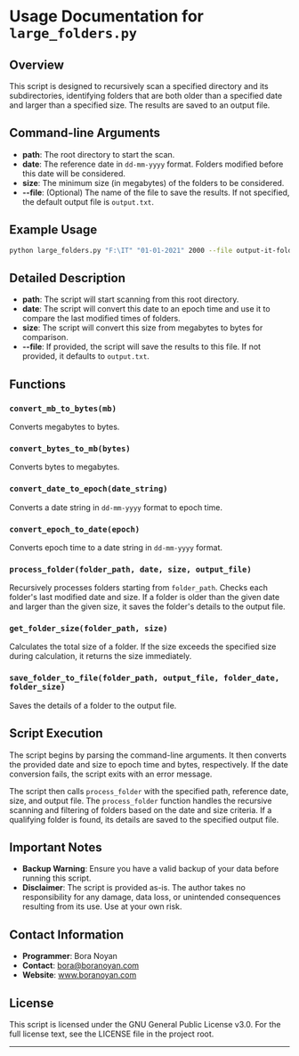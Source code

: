 # Usage Documentation for `large_folders.py`

## Overview
This script is designed to recursively scan a specified directory and its subdirectories, identifying folders that are both older than a specified date and larger than a specified size. The results are saved to an output file.

## Command-line Arguments

- **path**: The root directory to start the scan.
- **date**: The reference date in `dd-mm-yyyy` format. Folders modified before this date will be considered.
- **size**: The minimum size (in megabytes) of the folders to be considered.
- **--file**: (Optional) The name of the file to save the results. If not specified, the default output file is `output.txt`.

## Example Usage

```sh
python large_folders.py "F:\IT" "01-01-2021" 2000 --file output-it-folder2.txt
```

## Detailed Description

- **path**: The script will start scanning from this root directory.
- **date**: The script will convert this date to an epoch time and use it to compare the last modified times of folders.
- **size**: The script will convert this size from megabytes to bytes for comparison.
- **--file**: If provided, the script will save the results to this file. If not provided, it defaults to `output.txt`.

## Functions

### `convert_mb_to_bytes(mb)`
Converts megabytes to bytes.

### `convert_bytes_to_mb(bytes)`
Converts bytes to megabytes.

### `convert_date_to_epoch(date_string)`
Converts a date string in `dd-mm-yyyy` format to epoch time.

### `convert_epoch_to_date(epoch)`
Converts epoch time to a date string in `dd-mm-yyyy` format.

### `process_folder(folder_path, date, size, output_file)`
Recursively processes folders starting from `folder_path`. Checks each folder's last modified date and size. If a folder is older than the given date and larger than the given size, it saves the folder's details to the output file.

### `get_folder_size(folder_path, size)`
Calculates the total size of a folder. If the size exceeds the specified size during calculation, it returns the size immediately.

### `save_folder_to_file(folder_path, output_file, folder_date, folder_size)`
Saves the details of a folder to the output file.

## Script Execution

The script begins by parsing the command-line arguments. It then converts the provided date and size to epoch time and bytes, respectively. If the date conversion fails, the script exits with an error message.

The script then calls `process_folder` with the specified path, reference date, size, and output file. The `process_folder` function handles the recursive scanning and filtering of folders based on the date and size criteria. If a qualifying folder is found, its details are saved to the specified output file.

## Important Notes

- **Backup Warning**: Ensure you have a valid backup of your data before running this script.
- **Disclaimer**: The script is provided as-is. The author takes no responsibility for any damage, data loss, or unintended consequences resulting from its use. Use at your own risk.

## Contact Information

- **Programmer**: Bora Noyan
- **Contact**: bora@boranoyan.com
- **Website**: www.boranoyan.com

## License

This script is licensed under the GNU General Public License v3.0. For the full license text, see the LICENSE file in the project root.

---
